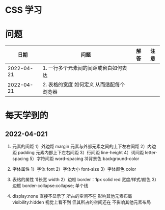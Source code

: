 CSS 学习
=================



问题
=================

|日期|问题|解答|注意|
|----|----|----|----|
|2022-04-21 |1. 一行多个元素间的间距或留白如何表达 | ||
|2022-04-21 |2. 表格的宽度 如何定义 从而适配每个浏览器 |||







每天学到的
 =================
 

 2022-04-021 
-----------------
 1. 元素的间距
    1）外边距 margin   元素与外部元素之间的上下左右间距
    2）内边距 padding  元素内部上下左右间距
    3）行间距 line-height
    4）词间距 letter-spacing
    5）字符间距 word-spacing
    3)背景色 background-color
 2. 字体属性
    1）字体 font
    2）字体大小 font-size
    3）字体颜色 color
 3. 表格的属性
    1)长宽 width
    2）边框 border：1px solid red  宽度/样式/颜色
    3）边框 border-collapse:collapse; 单个线
 
4. display:none  直接不显示了 所占的空间不在 影响其他元素布局
  visibility:hidden    视觉上看不到 但其所占的空间还在 不影响其他元素布局


 

	

	

